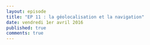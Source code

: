 ```yaml
---
layout: episode
title: "EP 11 : la géolocalisation et la navigation"
date: vendredi 1er avril 2016
published: true
comments: true
---
```

